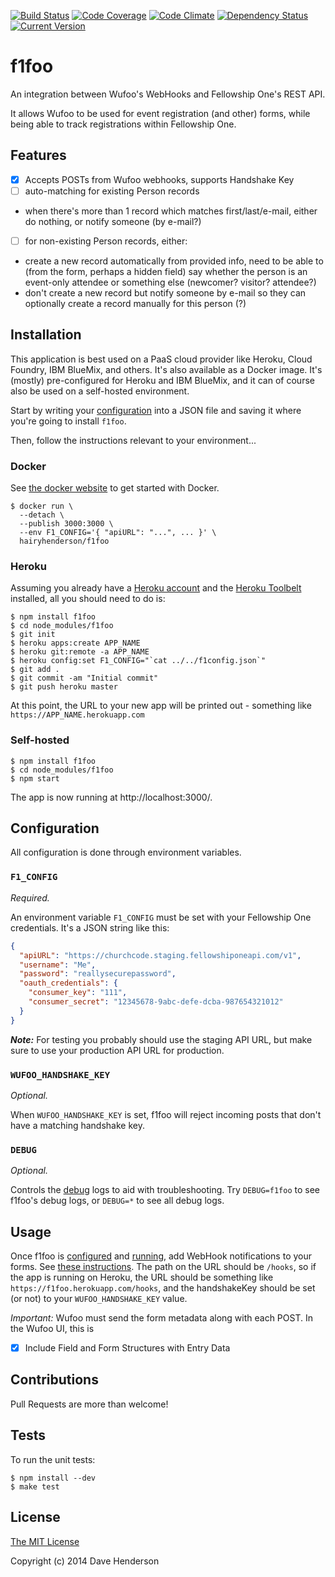 [![Build Status][travis-image]][travis-url]
[![Code Coverage][coverage-image]][coverage-url]
[![Code Climate][climate-image]][climate-url]
[![Dependency Status][gemnasium-image]][gemnasium-url]
[![Current Version][npm-image]][npm-url]

# f1foo

An integration between Wufoo's WebHooks and Fellowship One's REST API.

It allows Wufoo to be used for event registration (and other) forms, while being
able to track registrations within Fellowship One.

## Features

- [x] Accepts POSTs from Wufoo webhooks, supports Handshake Key
- [ ] auto-matching for existing Person records
 - when there's more than 1 record which matches first/last/e-mail, either do nothing,
   or notify someone (by e-mail?)
- [ ] for non-existing Person records, either:
 - create a new record automatically from provided info, need to be able to (from the form, perhaps a hidden field) say whether the person is an event-only attendee or something else (newcomer? visitor? attendee?)
 - don't create a new record but notify someone by e-mail so they can optionally create a record manually for this person (?)

## Installation

This application is best used on a PaaS cloud provider like Heroku, Cloud Foundry,
IBM BlueMix, and others. It's also available as a Docker image. It's (mostly)
pre-configured for Heroku and IBM BlueMix, and it can of course also be used on
a self-hosted environment.

Start by writing your [configuration](#Configuration) into a JSON file and
saving it where you're going to install `f1foo`.

Then, follow the instructions relevant to your environment...

### Docker

See [the docker website](https://docker.com) to get started with Docker.

```
$ docker run \
  --detach \
  --publish 3000:3000 \
  --env F1_CONFIG='{ "apiURL": "...", ... }' \
  hairyhenderson/f1foo
```

### Heroku

Assuming you already have a [Heroku account](https://signup.heroku.com/dc) and
the [Heroku Toolbelt](https://toolbelt.heroku.com/) installed, all you should
need to do is:

```
$ npm install f1foo
$ cd node_modules/f1foo
$ git init
$ heroku apps:create APP_NAME
$ heroku git:remote -a APP_NAME
$ heroku config:set F1_CONFIG="`cat ../../f1config.json`"
$ git add .
$ git commit -am "Initial commit"
$ git push heroku master
```

At this point, the URL to your new app will be printed out - something like
`https://APP_NAME.herokuapp.com`

### Self-hosted

```
$ npm install f1foo
$ cd node_modules/f1foo
$ npm start
```

The app is now running at http://localhost:3000/.

## Configuration

All configuration is done through environment variables.

### `F1_CONFIG`

_Required._

An environment variable `F1_CONFIG` must be set with your Fellowship One
credentials. It's a JSON string like this:

```json
{
  "apiURL": "https://churchcode.staging.fellowshiponeapi.com/v1",
  "username": "Me",
  "password": "reallysecurepassword",
  "oauth_credentials": {
    "consumer_key": "111",
    "consumer_secret": "12345678-9abc-defe-dcba-987654321012"
  }
}
```

___Note:___ For testing you probably should use the staging API URL, but make sure
to use your production API URL for production.

### `WUFOO_HANDSHAKE_KEY`

_Optional._

When `WUFOO_HANDSHAKE_KEY` is set, f1foo will reject incoming posts that don't
have a matching handshake key.

### `DEBUG`

_Optional._

Controls the [debug](https://npmjs.org/package/debug) logs to aid with troubleshooting.
Try `DEBUG=f1foo` to see f1foo's debug logs, or `DEBUG=*` to see all debug logs.

## Usage

Once f1foo is [configured](#Configuration) and [running](#Installation), add
WebHook notifications to your forms.
See [these instructions](http://help.wufoo.com/articles/en_US/SurveyMonkeyArticleType/Webhooks).
The path on the URL should be `/hooks`, so if the app is running on Heroku,
the URL should be something like `https://f1foo.herokuapp.com/hooks`, and the
handshakeKey should be set (or not) to your `WUFOO_HANDSHAKE_KEY` value.

_Important:_ Wufoo must send the form metadata along with each POST. In the Wufoo
UI, this is
- [x] Include Field and Form Structures with Entry Data

## Contributions

Pull Requests are more than welcome!

## Tests

To run the unit tests:

```
$ npm install --dev
$ make test
```

## License

[The MIT License](http://opensource.org/licenses/MIT)

Copyright (c) 2014 Dave Henderson

[travis-image]: https://img.shields.io/travis/hairyhenderson/f1foo.svg?style=flat
[travis-url]: https://travis-ci.org/hairyhenderson/f1foo

[coverage-image]: https://img.shields.io/codeclimate/coverage/github/hairyhenderson/f1foo.svg?style=flat
[coverage-url]: https://codeclimate.com/github/hairyhenderson/f1foo

[climate-image]: https://img.shields.io/codeclimate/github/hairyhenderson/f1foo.svg?style=flat
[climate-url]: https://codeclimate.com/github/hairyhenderson/f1foo

[gemnasium-image]: https://img.shields.io/gemnasium/hairyhenderson/f1foo.svg?style=flat
[gemnasium-url]: https://gemnasium.com/hairyhenderson/f1foo

[npm-image]: https://img.shields.io/npm/v/f1foo.svg?style=flat
[npm-url]: https://npmjs.org/package/f1foo
